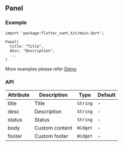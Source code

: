 ## Panel

### Example

```
import 'package:flutter_vant_kit/main.dart';

Panel(
  title: "Title",
  desc: "Description",
  ...
)
```

More examples please refer [Demo](https://github.com/benjaken/flutter_vant_kit/blob/master/example/lib/routes/demoPanel.dart)

### API

| Attribute | Description | Type | Default |
| ------------ | ------------ | ------------ | ------------ |
| title | Title | `String` | - |
| desc | Description | `String` | - |
| status | Status | `String` | - |
| body | Custom content | `Widget` | - |
| footer | Custom footer | `Widget` | - |
